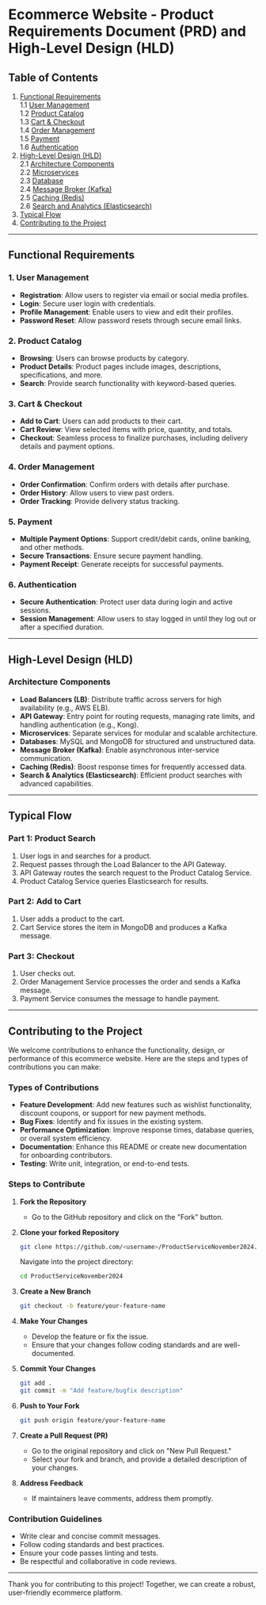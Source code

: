 # Ecommerce Website - Product Requirements Document (PRD) and High-Level Design (HLD)

## Table of Contents

1. [Functional Requirements](#functional-requirements)  
   1.1 [User Management](#user-management)  
   1.2 [Product Catalog](#product-catalog)  
   1.3 [Cart & Checkout](#cart--checkout)  
   1.4 [Order Management](#order-management)  
   1.5 [Payment](#payment)  
   1.6 [Authentication](#authentication)
2. [High-Level Design (HLD)](#high-level-design-hld)  
   2.1 [Architecture Components](#architecture-components)  
   2.2 [Microservices](#microservices)  
   2.3 [Database](#database)  
   2.4 [Message Broker (Kafka)](#message-broker-kafka)  
   2.5 [Caching (Redis)](#caching-redis)  
   2.6 [Search and Analytics (Elasticsearch)](#search-and-analytics-elasticsearch)
3. [Typical Flow](#typical-flow)
4. [Contributing to the Project](#contributing-to-the-project)

---

## Functional Requirements

### 1. User Management
- **Registration**: Allow users to register via email or social media profiles.
- **Login**: Secure user login with credentials.
- **Profile Management**: Enable users to view and edit their profiles.
- **Password Reset**: Allow password resets through secure email links.

### 2. Product Catalog
- **Browsing**: Users can browse products by category.
- **Product Details**: Product pages include images, descriptions, specifications, and more.
- **Search**: Provide search functionality with keyword-based queries.

### 3. Cart & Checkout
- **Add to Cart**: Users can add products to their cart.
- **Cart Review**: View selected items with price, quantity, and totals.
- **Checkout**: Seamless process to finalize purchases, including delivery details and payment options.

### 4. Order Management
- **Order Confirmation**: Confirm orders with details after purchase.
- **Order History**: Allow users to view past orders.
- **Order Tracking**: Provide delivery status tracking.

### 5. Payment
- **Multiple Payment Options**: Support credit/debit cards, online banking, and other methods.
- **Secure Transactions**: Ensure secure payment handling.
- **Payment Receipt**: Generate receipts for successful payments.

### 6. Authentication
- **Secure Authentication**: Protect user data during login and active sessions.
- **Session Management**: Allow users to stay logged in until they log out or after a specified duration.

---

## High-Level Design (HLD)

### Architecture Components
- **Load Balancers (LB)**: Distribute traffic across servers for high availability (e.g., AWS ELB).
- **API Gateway**: Entry point for routing requests, managing rate limits, and handling authentication (e.g., Kong).
- **Microservices**: Separate services for modular and scalable architecture.
- **Databases**: MySQL and MongoDB for structured and unstructured data.
- **Message Broker (Kafka)**: Enable asynchronous inter-service communication.
- **Caching (Redis)**: Boost response times for frequently accessed data.
- **Search & Analytics (Elasticsearch)**: Efficient product searches with advanced capabilities.

---

## Typical Flow

### Part 1: Product Search
1. User logs in and searches for a product.
2. Request passes through the Load Balancer to the API Gateway.
3. API Gateway routes the search request to the Product Catalog Service.
4. Product Catalog Service queries Elasticsearch for results.

### Part 2: Add to Cart
1. User adds a product to the cart.
2. Cart Service stores the item in MongoDB and produces a Kafka message.

### Part 3: Checkout
1. User checks out.
2. Order Management Service processes the order and sends a Kafka message.
3. Payment Service consumes the message to handle payment.

---

## Contributing to the Project

We welcome contributions to enhance the functionality, design, or performance of this ecommerce website. Here are the steps and types of contributions you can make:

### Types of Contributions
- **Feature Development**: Add new features such as wishlist functionality, discount coupons, or support for new payment methods.
- **Bug Fixes**: Identify and fix issues in the existing system.
- **Performance Optimization**: Improve response times, database queries, or overall system efficiency.
- **Documentation**: Enhance this README or create new documentation for onboarding contributors.
- **Testing**: Write unit, integration, or end-to-end tests.

### Steps to Contribute
1. **Fork the Repository**
    - Go to the GitHub repository and click on the "Fork" button.

2. **Clone your forked Repository**
   ```bash
   git clone https://github.com/<username>/ProductServiceNovember2024.git
   ```
   Navigate into the project directory:
   ```bash
   cd ProductServiceNovember2024
   ```

3. **Create a New Branch**
   ```bash
   git checkout -b feature/your-feature-name
   ```

4. **Make Your Changes**
    - Develop the feature or fix the issue.
    - Ensure that your changes follow coding standards and are well-documented.

5. **Commit Your Changes**
   ```bash
   git add .
   git commit -m "Add feature/bugfix description"
   ```

6. **Push to Your Fork**
   ```bash
   git push origin feature/your-feature-name
   ```

7. **Create a Pull Request (PR)**
    - Go to the original repository and click on "New Pull Request."
    - Select your fork and branch, and provide a detailed description of your changes.

8. **Address Feedback**
    - If maintainers leave comments, address them promptly.

### Contribution Guidelines
- Write clear and concise commit messages.
- Follow coding standards and best practices.
- Ensure your code passes linting and tests.
- Be respectful and collaborative in code reviews.

---

Thank you for contributing to this project! Together, we can create a robust, user-friendly ecommerce platform.
